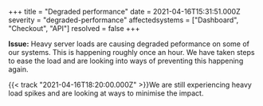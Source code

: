 +++
title = "Degraded performance"
date = 2021-04-16T15:31:51.000Z
severity = "degraded-performance"
affectedsystems = ["Dashboard", "Checkout", "API"]
resolved = false
+++

**Issue:** Heavy server loads are causing degraded peformance on some of our systems. This is happening roughly once an hour. We have taken steps to ease the load and are looking into ways of preventing this happening again.

{{< track "2021-04-16T18:20:00.000Z" >}}We are still experiencing heavy load spikes and are looking at ways to minimise the impact.
